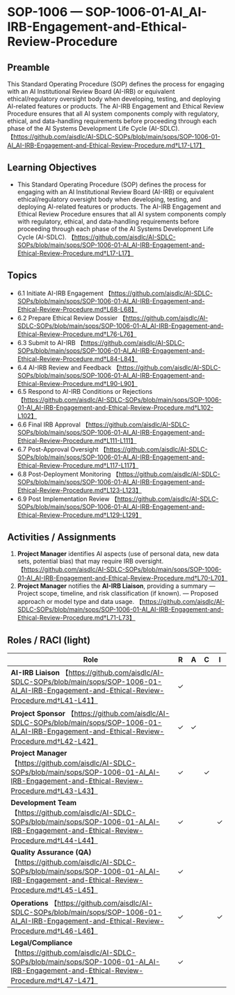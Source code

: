# SOP-1006 — SOP-1006-01-AI\_AI-IRB-Engagement-and-Ethical-Review-Procedure

## Preamble
This Standard Operating Procedure (SOP) defines the process for engaging with an AI Institutional Review Board (AI-IRB) or equivalent ethical/regulatory oversight body when developing, testing, and deploying AI-related features or products. The AI-IRB Engagement and Ethical Review Procedure ensures that all AI system components comply with regulatory, ethical, and data-handling requirements before proceeding through each phase of the AI Systems Development Life Cycle (AI-SDLC). 【https://github.com/aisdlc/AI-SDLC-SOPs/blob/main/sops/SOP-1006-01-AI_AI-IRB-Engagement-and-Ethical-Review-Procedure.md†L17-L17】

## Learning Objectives
- This Standard Operating Procedure (SOP) defines the process for engaging with an AI Institutional Review Board (AI-IRB) or equivalent ethical/regulatory oversight body when developing, testing, and deploying AI-related features or products. The AI-IRB Engagement and Ethical Review Procedure ensures that all AI system components comply with regulatory, ethical, and data-handling requirements before proceeding through each phase of the AI Systems Development Life Cycle (AI-SDLC). 【https://github.com/aisdlc/AI-SDLC-SOPs/blob/main/sops/SOP-1006-01-AI_AI-IRB-Engagement-and-Ethical-Review-Procedure.md†L17-L17】

## Topics
- 6.1 Initiate AI-IRB Engagement 【https://github.com/aisdlc/AI-SDLC-SOPs/blob/main/sops/SOP-1006-01-AI_AI-IRB-Engagement-and-Ethical-Review-Procedure.md†L68-L68】
- 6.2 Prepare Ethical Review Dossier 【https://github.com/aisdlc/AI-SDLC-SOPs/blob/main/sops/SOP-1006-01-AI_AI-IRB-Engagement-and-Ethical-Review-Procedure.md†L76-L76】
- 6.3 Submit to AI-IRB 【https://github.com/aisdlc/AI-SDLC-SOPs/blob/main/sops/SOP-1006-01-AI_AI-IRB-Engagement-and-Ethical-Review-Procedure.md†L84-L84】
- 6.4 AI-IRB Review and Feedback 【https://github.com/aisdlc/AI-SDLC-SOPs/blob/main/sops/SOP-1006-01-AI_AI-IRB-Engagement-and-Ethical-Review-Procedure.md†L90-L90】
- 6.5 Respond to AI-IRB Conditions or Rejections 【https://github.com/aisdlc/AI-SDLC-SOPs/blob/main/sops/SOP-1006-01-AI_AI-IRB-Engagement-and-Ethical-Review-Procedure.md†L102-L102】
- 6.6 Final IRB Approval 【https://github.com/aisdlc/AI-SDLC-SOPs/blob/main/sops/SOP-1006-01-AI_AI-IRB-Engagement-and-Ethical-Review-Procedure.md†L111-L111】
- 6.7 Post-Approval Oversight 【https://github.com/aisdlc/AI-SDLC-SOPs/blob/main/sops/SOP-1006-01-AI_AI-IRB-Engagement-and-Ethical-Review-Procedure.md†L117-L117】
- 6.8 Post-Deployment Monitoring 【https://github.com/aisdlc/AI-SDLC-SOPs/blob/main/sops/SOP-1006-01-AI_AI-IRB-Engagement-and-Ethical-Review-Procedure.md†L123-L123】
- 6.9 Post Implementation Review 【https://github.com/aisdlc/AI-SDLC-SOPs/blob/main/sops/SOP-1006-01-AI_AI-IRB-Engagement-and-Ethical-Review-Procedure.md†L129-L129】

## Activities / Assignments
1) **Project Manager** identifies AI aspects (use of personal data, new data sets, potential bias) that may require IRB oversight. 【https://github.com/aisdlc/AI-SDLC-SOPs/blob/main/sops/SOP-1006-01-AI_AI-IRB-Engagement-and-Ethical-Review-Procedure.md†L70-L70】
2) **Project Manager** notifies the **AI-IRB Liaison**, providing a summary — Project scope, timeline, and risk classification (if known). — Proposed approach or model type and data usage. 【https://github.com/aisdlc/AI-SDLC-SOPs/blob/main/sops/SOP-1006-01-AI_AI-IRB-Engagement-and-Ethical-Review-Procedure.md†L71-L73】

## Roles / RACI (light)
| Role | R | A | C | I |
|---|---|---|---|---|
| **AI-IRB Liaison** 【https://github.com/aisdlc/AI-SDLC-SOPs/blob/main/sops/SOP-1006-01-AI_AI-IRB-Engagement-and-Ethical-Review-Procedure.md†L41-L41】 | ✓ |  |  |  |
| **Project Sponsor** 【https://github.com/aisdlc/AI-SDLC-SOPs/blob/main/sops/SOP-1006-01-AI_AI-IRB-Engagement-and-Ethical-Review-Procedure.md†L42-L42】 | ✓ | ✓ |  |  |
| **Project Manager** 【https://github.com/aisdlc/AI-SDLC-SOPs/blob/main/sops/SOP-1006-01-AI_AI-IRB-Engagement-and-Ethical-Review-Procedure.md†L43-L43】 | ✓ |  | ✓ |  |
| **Development Team** 【https://github.com/aisdlc/AI-SDLC-SOPs/blob/main/sops/SOP-1006-01-AI_AI-IRB-Engagement-and-Ethical-Review-Procedure.md†L44-L44】 | ✓ |  |  | ✓ |
| **Quality Assurance (QA)** 【https://github.com/aisdlc/AI-SDLC-SOPs/blob/main/sops/SOP-1006-01-AI_AI-IRB-Engagement-and-Ethical-Review-Procedure.md†L45-L45】 | ✓ |  |  |  |
| **Operations** 【https://github.com/aisdlc/AI-SDLC-SOPs/blob/main/sops/SOP-1006-01-AI_AI-IRB-Engagement-and-Ethical-Review-Procedure.md†L46-L46】 | ✓ |  |  | ✓ |
| **Legal/Compliance** 【https://github.com/aisdlc/AI-SDLC-SOPs/blob/main/sops/SOP-1006-01-AI_AI-IRB-Engagement-and-Ethical-Review-Procedure.md†L47-L47】 | ✓ |  |  |  |
